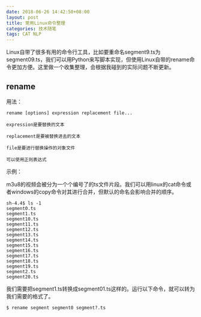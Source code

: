 ```yaml
---
date: 2018-06-26 14:42:50+08:00
layout: post
title: 常用Linux命令整理
categories: 技术随笔
tags: CAT NLP
---
```


Linux自带了很多有用的命令行工具，比如要重命名segment9.ts为segment09.ts，我们可以用Python来写脚本实现，但使用Linux自带的rename命令更加方便。这里做一个收集整理，会根据我碰到的实际问题不断更新。

## rename

用法：

```
rename [options] expression replacement file...

expression是要替换的文本

replacement是要被替换进去的文本

file是要进行替换操作的对象文件

可以使用正则表达式
```

示例：

m3u8的视频会被分为一个个编号了的ts文件片段。我们可以用linux的cat命令或者windows的copy命令对其进行合并，但默认的命名会影响合并的顺序。

```
sh-4.4$ ls -1
segment0.ts
segment1.ts
segment10.ts
segment11.ts
segment12.ts
segment13.ts
segment14.ts
segment15.ts
segment16.ts
segment17.ts
segment18.ts
segment19.ts
segment2.ts
segment20.ts
```

我们需要把segment1.ts转换成segment01.ts这样的。运行以下命令，就可以转为我们需要的格式了。

```
$ rename segment segment0 segment?.ts
```



